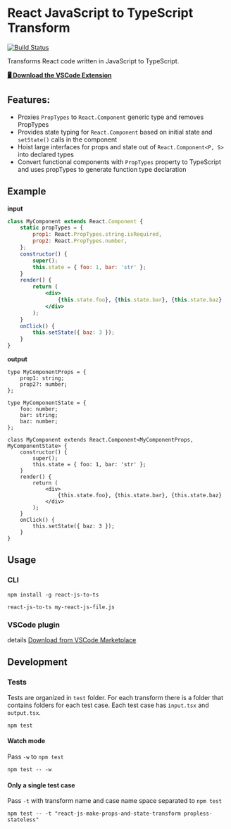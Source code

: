 # React JavaScript to TypeScript Transform

[![Build Status](https://travis-ci.org/mohsen1/react-javascript-to-typescript-transform.svg?branch=master)](https://travis-ci.org/mohsen1/react-javascript-to-typescript-transform)

Transforms React code written in JavaScript to TypeScript.

[**🖥 Download the VSCode Extension**](https://marketplace.visualstudio.com/items?itemName=mohsen1.react-javascript-to-typescript-transform-vscode)

## Features:

*   Proxies `PropTypes` to `React.Component` generic type and removes PropTypes
*   Provides state typing for `React.Component` based on initial state and `setState()` calls in the component
*   Hoist large interfaces for props and state out of `React.Component<P, S>` into declared types
*   Convert functional components with `PropTypes` property to TypeScript and uses propTypes to generate function type declaration

## Example

**input**

```jsx
class MyComponent extends React.Component {
    static propTypes = {
        prop1: React.PropTypes.string.isRequired,
        prop2: React.PropTypes.number,
    };
    constructor() {
        super();
        this.state = { foo: 1, bar: 'str' };
    }
    render() {
        return (
            <div>
                {this.state.foo}, {this.state.bar}, {this.state.baz}
            </div>
        );
    }
    onClick() {
        this.setState({ baz: 3 });
    }
}
```

**output**

```tsx
type MyComponentProps = {
    prop1: string;
    prop2?: number;
};

type MyComponentState = {
    foo: number;
    bar: string;
    baz: number;
};

class MyComponent extends React.Component<MyComponentProps, MyComponentState> {
    constructor() {
        super();
        this.state = { foo: 1, bar: 'str' };
    }
    render() {
        return (
            <div>
                {this.state.foo}, {this.state.bar}, {this.state.baz}
            </div>
        );
    }
    onClick() {
        this.setState({ baz: 3 });
    }
}
```

## Usage

### CLI

```
npm install -g react-js-to-ts
```

```
react-js-to-ts my-react-js-file.js
```

### VSCode plugin

details
[Download from VSCode Marketplace](https://marketplace.visualstudio.com/items?itemName=mohsen1.react-javascript-to-typescript-transform-vscode#overview)

## Development

### Tests

Tests are organized in `test` folder. For each transform there is a folder that contains folders for each test case. Each test case has `input.tsx` and `output.tsx`.

```
npm test
```

#### Watch mode

Pass `-w` to `npm test`

```
npm test -- -w
```

#### Only a single test case

Pass `-t` with transform name and case name space separated to `npm test`

```
npm test -- -t "react-js-make-props-and-state-transform propless-stateless"
```
